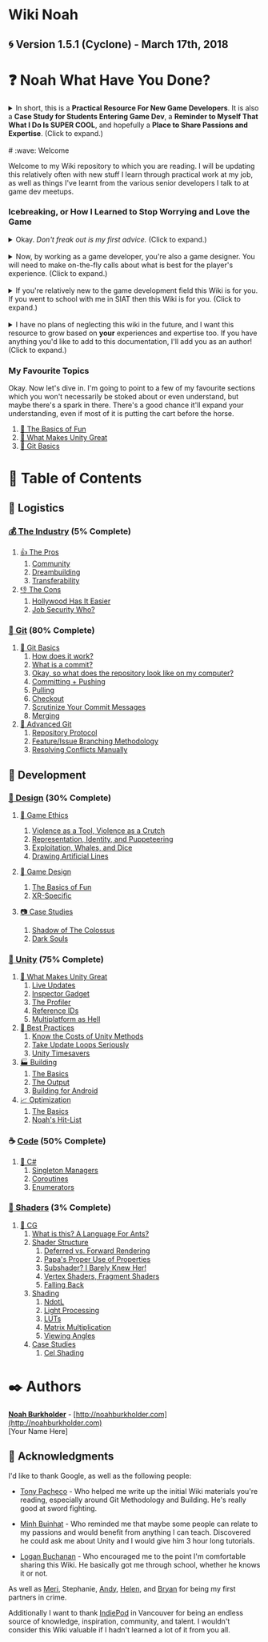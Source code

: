 # Wiki Noah

## :cyclone: Version 1.5.1 (Cyclone) - March 17th, 2018

# :question: Noah What Have You Done?

<details><summary> In short, this is a <b>Practical Resource For New Game Developers</b>. It is also a <b>Case Study for Students Entering Game Dev</b>, a <b>Reminder to Myself That What I Do Is SUPER COOL</b>, and hopefully a <b>Place to Share Passions and Expertise</b>. (Click to expand.)</summary><br>

Basically, at work I've been writing a bunch of documentation for Git, Unity, C#, Game Design, and just general industry stuff and useful shit for game developers and dev-adjacent people. It was meant for onboarding co-op students who are still in school and need a big, easy to understand overview of some practical development concepts.

I showed it to Minh when I got home one day and he was super stoked about everything that was on here and wanted me to send him a copy (Hi Minh!). Figured I'd basically just make this public to help out anyone who might be interested, or at least give an interesting read about the kind of work I'm doing.
</details><br>
# :wave: Welcome

Welcome to my Wiki repository to which you are reading. I will be updating this relatively often with new stuff I learn through practical work at my job, as well as things I've learnt from the various senior developers I talk to at game dev meetups.

### Icebreaking, or How I Learned to Stop Worrying and Love the Game

<details><summary>Okay. <i>Don't freak out is my first advice.</i> (Click to expand.)</summary><br>

The most unanimous feeling in all of game development is crippling imposter syndrome. 
    
I have literally never heard someone in Game Development say they don't feel feelings of inadequacy. It's almost just assumed *of and by everyone.* So much so, that developers will often talk to you about how they're fighting their feelings of inadequacy *before talking to you about their game.* It's kinda just a good icebreaker, honestly. Guaranteed common ground, and one of the many reasons game developers [have eachother's backs.](industry.md#community)

> "Impostor syndrome is a concept describing individuals who are marked by an inability to internalize their accomplishments and a persistent fear of being exposed as a 'fraud'."

[- Wikipedia](https://en.wikipedia.org/wiki/Impostor_syndrome)

The truth is even the most beginner programmer is only a few months hard work from being a game-industry-professional. When I first talked to a professional in the field, I was able to comprehend what they were talking about, even after just learning the basics of polymorphism. It's not unattainable.

> Everyone is struggling to push their own boundaries, and they're only struggling because nobody teaches anyone else shit.

[- Me, I said this.](#getting-started)
</details><br>
<details><summary>Now, by working as a game developer, you're also a game designer. You will need to make on-the-fly calls about what is best for the player's experience. (Click to expand.)</summary><br> 
    
**For this reason, one of the most important reads for you is [The Basics of Fun](development.md#the-basics-of-fun).** This is perhaps the most valuable one-pager you'll read on the wiki, because it will affect how you do *everything* during development. It's based on a soft understanding of various famous works including Steve Swink's ["Game Feel"](https://en.wikipedia.org/wiki/Game_feel) as well as analysis of some of my own favourite games, and what makes them tick.

I recommend taking the time to learn [good protocol surrounding Git](git.md#repository-protocol), as well as refresh yourself on [the basics](git.md#baby-git-basics). This is especially important since I'm going to talk about Git using the commandline interface. There is no guess-work involved, and there aren't any confirmation boxes saying *"ARE YOU SURE?"*. This is mostly because it's how I learnt Git, but it comes with the added benefit of feeling like a hacker-wiz, and you also gain a better understanding of the underlying operations simply because each command is deliberate by nature of the command prompt.

Additionally, on this Wiki there is a boatload of fantastic and less-than-obvious tips, tricks and tools relating to [Unity](development.md#-unity) and [C#](code.md#notes-c) which I have poured my [souls (plural)](design.md#dark-souls) into.
</details><br>
<details><summary>If you're relatively new to the game development field this Wiki is for you. If you went to school with me in SIAT then this Wiki is for you. (Click to expand.)</summary><br>

It doesn't teach you the basics of programming (yet), but it gives you enough extra knowledge that you can rub shoulders with seasoned developers. I know - I was surprised too. This is because games are so broad, not many developers can really afford to go super super deep into one line of research. Therefore often the best thing to do is *identify* what few things you need to 'learn to be okay at' for a particular project, and 'be okay' at those things for the duration of the project. The most universal knowledge is what I'm going to prioritize in this wiki. Namely, code, design, and the industry.

Frankly, since I wrote this for fellow coworkers in software development positions, it skips a lot of the basics of coding, and that is something I hope to remedy in the future when I have more time. Let me know what concepts in particular - fundamental or otherwise - you'd like covered and I'll prioritize those first.
</details><br>
<details><summary>I have no plans of neglecting this wiki in the future, and I want this resource to grow based on <b>your</b> experiences and expertise too. If you have anything you'd like to add to this documentation, I'll add you as an author! (Click to expand.)</summary><br>
    
In general I'll only accept contributions if:

1. I've met you in real life.
2. You do creative stuff.
3. You're not an asshole.

And in general I want to **encourage** you to contribute if:

1. You're passionate.
2. There's a gap in the wiki's knowledge.
3. You're nice.

Things which I don't know how to write about that YOU might.

1. YOUR OWN PROJECTS
2. Marketing
3. Self-Promotion
4. Animation
5. 2D Art and Pixel Art
6. 3D Art
7. Level Design
8. Audio Design
9. Audio Systems
10. Funding Projects
11. Funding Studios
12. Finding Jobs
13. Networking, Events, GDC
14. Ethical Guidelines I'm Not Aware of or am Otherwise Underqualified to Talk About
15. Mental Health
16. Professionalism
17. Contract Work / Freelance Work
18. Initiating Collaboration
19. Lifestyle Stuff
20. "How much should I be getting paid?"

And many more!

But I think I can find a place for just about any topics, especially if they pertain to all creatives, and especially if the content is game-applicable. That said I don't want to limit this resource exclusively to games when so much of it is transferrable to other mediums.

If you're interested in contributing there are a few ways to do that, and I'm open to all of them:

1. Literally teach me something.
    1. I'll write my interpretation down for you!
    2. You'll get acknowledgement and thanks on the wiki!
2. If you're not comfortable using [Git](git.md) yet, just send me plain text!
    1. Super easy.
    2. I'll worry about adding you as an author, and any images and formatting!
3. Make a pull request!
    1. You get full control of the markdown (.md) files!
    2. Your name will be etched into the commit history and Contributors section!
    3. You're an author now too!
    
Thanks in advance, and I hope you'll join me in this little project.
</details>

### My Favourite Topics

Okay. Now let's dive in. I'm going to point to a few of my favourite sections which you won't necessarily be stoked about or even understand, but maybe there's a spark in there. There's a good chance it'll expand your understanding, even if most of it is putting the cart before the horse.

1. [:space_invader: The Basics of Fun](design.md#the-basics-of-fun)
2. [:octopus: What Makes Unity Great](unity.md#octopus-what-makes-unity-great)
3. [:baby: Git Basics](git.md#baby-git-basics)

# :bookmark_tabs: Table of Contents

## :truck: Logistics

### [:moneybag: The Industry](industry.md) (5% Complete)

1. [:thumbsup: The Pros](industry.md#thumbsup-the-pros)
    1. [Community](industry.md#community)
    2. [Dreambuilding](industry.md#dreambuilding)
    3. [Transferability](industry.md#transferability)
2. [:thumbsdown: The Cons](industry.md#thumbsdown-the-cons)
    1. [Hollywood Has It Easier](industry.md#hollywood-has-it-easier)
    2. [Job Security Who?](industry.md#job-security-who)

### [:file_folder: Git](git.md) (80% Complete)

1. [:baby: Git Basics](git.md#baby-git-basics)
    1. [How does it work?](git.md#how-does-it-work)
    2. [What is a commit?](git.md#what-is-a-commit)
    3. [Okay, so what does the repository look like on my computer?](git.md#okay-so-what-does-the-repository-look-like-on-my-computer)
    4. [Committing + Pushing](git.md#committing-and-pushing)
    5. [Pulling](git.md#pulling)
    6. [Checkout](git.md#checkout)
    7. [Scrutinize Your Commit Messages](git.md#scrutinize-your-commit-messages)
    8. [Merging](git.md#merging)
2. [:japanese_ogre: Advanced Git](git.md#japanese_ogre-advanced-git)
    1. [Repository Protocol](git.md#repository-protocol)
    2. [Feature/Issue Branching Methodology](git.md#featureissue-branching-methodology)
    3. [Resolving Conflicts Manually](git.md#resolving-conflicts-manually)

## :wrench: Development

### [:triangular_ruler: Design](design.md) (30% Complete)

1. [:seedling: Game Ethics](design.md#seedling-game-ethics)
    1. [Violence as a Tool, Violence as a Crutch](design.md#violence-as-a-tool-violence-as-a-crutch)
    2. [Representation, Identity, and Puppeteering](design.md#representation-identity-and-puppeteering)
    3. [Exploitation, Whales, and Dice](design.md#exploitation-whales-and-dice)
    4. [Drawing Artificial Lines](design.md#drawing-artificial-lines)

2. [:space_invader: Game Design](design.md#space_invader-game-design)
    1. [The Basics of Fun](design.md#the-basics-of-fun)
    2. [XR-Specific](design.md#xr-specific)

3. [:camera: Case Studies](design.md#camera-case-studies)
    1. [Shadow of The Colossus](design.md#shadow-of-the-colossus)
    2. [Dark Souls](design.md#dark-souls)

### [:game_die: Unity](unity.md) (75% Complete)
1. [:octopus: What Makes Unity Great](unity.md#octopus-what-makes-unity-great)
    1. [Live Updates](unity.md#live-updates)
    2. [Inspector Gadget](unity.md#inspector-gadget)
    3. [The Profiler](unity.md#the-profiler)
    4. [Reference IDs](unity.md#reference-ids)
    5. [Multiplatform as Hell](unity.md#multiplatform-as-hell)
2. [:violin: Best Practices](unity.md#violin-best-practices)
    1. [Know the Costs of Unity Methods](unity.md#know-the-costs-of-unity-methods)
    2. [Take Update Loops Seriously](unity.md#take-update-loops-seriously)
    3. [Unity Timesavers](unity.md#unity-timesavers)
3. [:factory: Building](building.md)
    1. [The Basics](building.md#the-basics)
    2. [The Output](building.md#the-output)
    3. [Building for Android](building.md#building-for-android)
4. [:chart_with_upwards_trend: Optimization](optimization.md)
    1. [The Basics](optimization.md#the-basics)
    2. [Noah's Hit-List](optimization.md#noahs-hit-list)

### :coffee: [Code](code.md) (50% Complete)
1. [:musical_score: C#](code.md#notes-c)
    1. [Singleton Managers](code.md#singleton-managers)
    2. [Coroutines](code.md#coroutines)
    3. [Enumerators](code.md#enumerators)

### [:dragon: Shaders](shaders.md) (3% Complete)
1. [:ant: CG](shaders.md#ant-cg)
    1. [What is this? A Language For Ants?](shaders.md#what-is-this-a-language-for-ants)
    2. [Shader Structure](shaders.md#shader-structure)
        1. [Deferred vs. Forward Rendering](shaders.md#deferred-vs-forward-rendering)
        2. [Papa's Proper Use of Properties](shaders.md#papas-proper-use-of-properties)
        3. [Subshader? I Barely Knew Her!](shaders.md#subshader-i-barely-knew-her)
        4. [Vertex Shaders, Fragment Shaders](shaders.md#vertex-shaders-fragment-shaders)
        5. [Falling Back](shaders.md#falling-back)
    3. [Shading](shaders.md#shading)
        1. [NdotL](shaders.md#ndotl)
        2. [Light Processing](shaders.md#light-processing)
        3. [LUTs](shaders.md#luts)
        4. [Matrix Multiplication](shaders.md#matrix-multiplication)
        5. [Viewing Angles](shaders.md#viewing-angles)
    4. [Case Studies](shaders.md#case-studies)
        1. [Cel Shading](shaders.md#cel-shading)


# :black_nib: Authors

[**Noah Burkholder**](https://www.linkedin.com/in/nburkhol) - [http://noahburkholder.com](http://noahburkholder.com)  
[Your Name Here]

## :pray: Acknowledgments
I'd like to thank Google, as well as the following people:

- [Tony Pacheco](https://www.linkedin.com/in/tony-pacheco/) - Who helped me write up the initial Wiki materials you're reading, especially around Git Methodology and Building. He's really good at sword fighting.

- [Minh Buinhat](https://www.linkedin.com/in/nhatminh-bui-a2407573/) - Who reminded me that maybe some people can relate to my passions and would benefit from anything I can teach. Discovered he could ask me about Unity and I would give him 3 hour long tutorials.

- [Logan Buchanan](https://www.linkedin.com/in/logan-buchanan-90b8b3126/) - Who encouraged me to the point I'm comfortable sharing this Wiki. He basically got me through school, whether he knows it or not.

As well as [Meri](https://www.linkedin.com/in/meri-morganov-43818a21/), Stephanie, [Andy](https://www.linkedin.com/in/hao-tang-90947413b/), [Helen](https://www.linkedin.com/in/helen-terry/), and [Bryan](https://www.linkedin.com/in/bryanshen/) for being my first partners in crime.

Additionally I want to thank [IndiePod](http://www.indiepod.org/) in Vancouver for being an endless source of knowledge, inspiration, community, and talent. I wouldn't consider this Wiki valuable if I hadn't learned a lot of it from you all.
